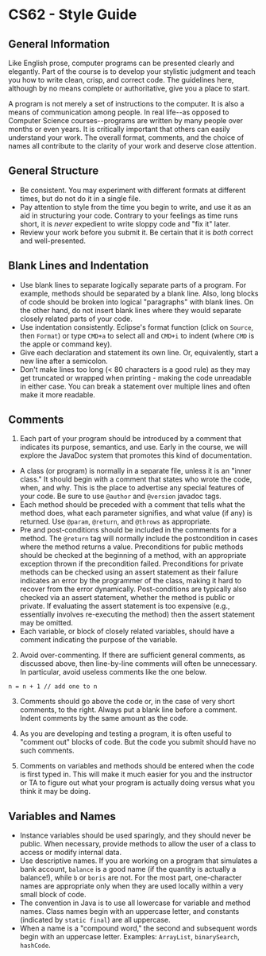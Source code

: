# CS62 - Style Guide

## General Information

Like English prose, computer programs can be presented clearly and elegantly. Part of the course is to develop your stylistic judgment and teach you how to write clean, crisp, and correct code. The guidelines here, although by no means complete or authoritative, give you a place to start.

A program is not merely a set of instructions to the computer. It is also a means of communication among people. In real life--as opposed to Computer Science courses--programs are written by many people over months or even years. It is critically important that others can easily understand your work. The overall format, comments, and the choice of names all contribute to the clarity of your work and deserve close attention.

## General Structure

* Be consistent. You may experiment with different formats at different times, but do not do it in a single file.
* Pay attention to style from the time you begin to write, and use it as an aid in structuring your code. Contrary to your feelings as time runs short, it is *never* expedient to write sloppy code and "fix it" later.
* Review your work before you submit it. Be certain that it is *both* correct and well-presented.

## Blank Lines and Indentation

* Use blank lines to separate logically separate parts of a program. For example, methods should be separated by a blank line. Also, long blocks of code should be broken into logical "paragraphs" with blank lines. On the other hand, do not insert blank lines where they would separate closely related parts of your code.
* Use indentation consistently. Eclipse's format function (click on `Source`, then `Format`) or type `CMD+a` to select all and `CMD+i` to indent (where `CMD` is the apple or command key).
* Give each declaration and statement its own line. Or, equivalently, start a new line after a semicolon.
* Don't make lines too long (< 80 characters is a good rule) as they may get truncated or wrapped when printing - making the code unreadable in either case. You can break a statement over multiple lines and often make it more readable.

## Comments

1. Each part of your program should be introduced by a comment that indicates its purpose, semantics, and use. Early in the course, we will explore the JavaDoc system that promotes this kind of documentation.
* A class (or program) is normally in a separate file, unless it is an "inner class." It should begin with a comment that states who wrote the code, when, and why. This is the place to advertise any special features of your code. Be sure to use `@author` and `@version` javadoc tags.
* Each method should be preceded with a comment that tells what the method does, what each parameter signifies, and what value (if any) is returned. Use `@param`, `@return`, and `@throws` as appropriate.
* Pre and post-conditions should be included in the comments for a method. The `@return` tag will normally include the postcondition in cases where the method returns a value. Preconditions for public methods should be checked at the beginning of a method, with an appropriate exception thrown if the precondition failed. Preconditions for private methods can be checked using an assert statement as their failure indicates an error by the programmer of the class, making it hard to recover from the error dynamically. Post-conditions are typically also checked via an assert statement, whether the method is public or private. If evaluating the assert statement is too expensive (e.g., essentially involves re-executing the method) then the assert statement may be omitted.
* Each variable, or block of closely related variables, should have a comment indicating the purpose of the variable.
 
2. Avoid over-commenting. If there are sufficient general comments, as discussed above, then line-by-line comments will often be unnecessary. In particular, avoid useless comments like the one below.
```
n = n + 1 // add one to n
```

3. Comments should go above the code or, in the case of very short comments, to the right. Always put a blank line before a comment. Indent comments by the same amount as the code.

4. As you are developing and testing a program, it is often useful to "comment out" blocks of code. But the code you submit should have no such comments.

5. Comments on variables and methods should be entered when the code is first typed in. This will make it much easier for you and the instructor or TA to figure out what your program is actually doing versus what you think it may be doing.

## Variables and Names

* Instance variables should be used sparingly, and they should never be public. When necessary, provide methods to allow the user of a class to access or modify internal data.
* Use descriptive names. If you are working on a program that simulates a bank account, `balance` is a good name (if the quantity is actually a balance!), while `b` or `boris` are not. For the most part, one-character names are appropriate only when they are used locally within a very small block of code.
* The convention in Java is to use all lowercase for variable and method names. Class names begin with an uppercase letter, and constants (indicated by `static final`) are all uppercase.
* When a name is a "compound word," the second and subsequent words begin with an uppercase letter. Examples: `ArrayList`, `binarySearch`, `hashCode`.



